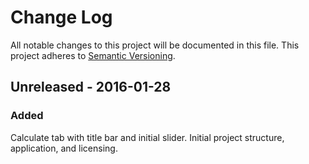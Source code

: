 # Change Log
All notable changes to this project will be documented in this file.
This project adheres to [Semantic Versioning](http://semver.org/).

## Unreleased - 2016-01-28
### Added
Calculate tab with title bar and initial slider.
Initial project structure, application, and licensing.
